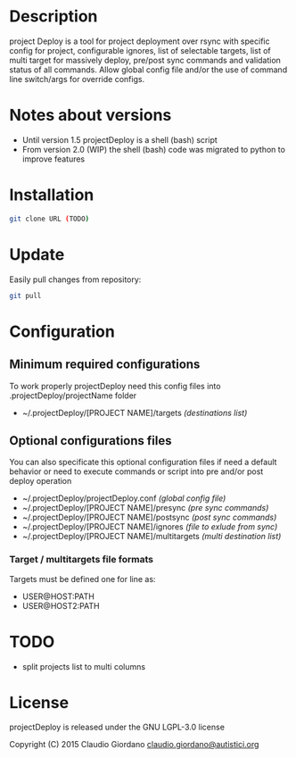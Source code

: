 # Description

project Deploy is a tool for project deployment over rsync with specific config for project,
configurable ignores, list of selectable targets, list of multi target for massively deploy,
pre/post sync commands and validation status of all commands.
Allow global config file and/or the use of command line switch/args for override configs.

# Notes about versions
* Until version 1.5 projectDeploy is a shell (bash) script
* From version 2.0 (WIP) the shell (bash) code was migrated to python to improve features

# Installation
```bash
git clone URL (TODO)
```

# Update
Easily pull changes from repository:
```bash
git pull
```

# Configuration

## Minimum required configurations
To work properly projectDeploy need this config files into .projectDeploy/projectName folder

* ~/.projectDeploy/[PROJECT NAME]/targets *(destinations list)*

## Optional configurations files
You can also specificate this optional configuration files if need a default behavior or need to execute commands or script into pre and/or post deploy operation

* ~/.projectDeploy/projectDeploy.conf *(global config file)*
* ~/.projectDeploy/[PROJECT NAME]/presync *(pre sync commands)*
* ~/.projectDeploy/[PROJECT NAME]/postsync *(post sync commands)*
* ~/.projectDeploy/[PROJECT NAME]/ignores *(file to exlude from sync)*
* ~/.projectDeploy/[PROJECT NAME]/multitargets *(multi destination list)*

### Target / multitargets file formats
Targets must be defined one for line as:

- USER@HOST:PATH
- USER@HOST2:PATH

# TODO
- split projects list to multi columns

# License
projectDeploy is released under the GNU LGPL-3.0 license

Copyright (C) 2015 Claudio Giordano <claudio.giordano@autistici.org>

